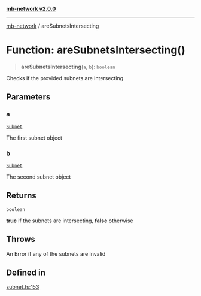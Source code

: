 [**mb-network v2.0.0**](../README.md)

***

[mb-network](../README.md) / areSubnetsIntersecting

# Function: areSubnetsIntersecting()

> **areSubnetsIntersecting**(`a`, `b`): `boolean`

Checks if the provided subnets are intersecting

## Parameters

### a

[`Subnet`](../interfaces/Subnet.md)

The first subnet object

### b

[`Subnet`](../interfaces/Subnet.md)

The second subnet object

## Returns

`boolean`

**true** if the subnets are intersecting, **false** otherwise

## Throws

An Error if any of the subnets are invalid

## Defined in

[subnet.ts:153](https://github.com/mbachmann97/mb-network/blob/272a6a4fd3dfb28b0998d05a50b1dde727ead4d4/src/subnet.ts#L153)
